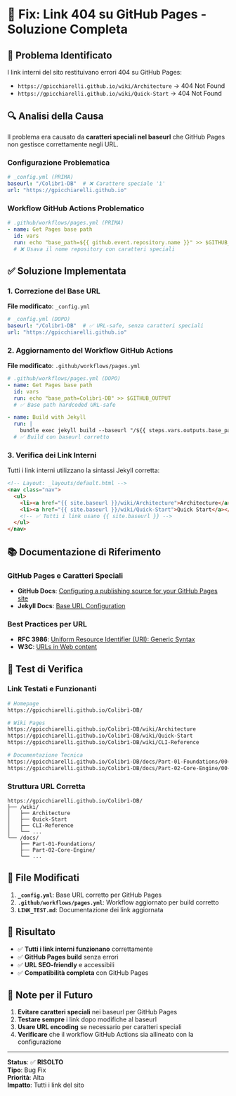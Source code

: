 # 🔗 Fix: Link 404 su GitHub Pages - Soluzione Completa

## 🐛 Problema Identificato

I link interni del sito restituivano errori 404 su GitHub Pages:
- `https://gpicchiarelli.github.io/wiki/Architecture` → 404 Not Found
- `https://gpicchiarelli.github.io/wiki/Quick-Start` → 404 Not Found

## 🔍 Analisi della Causa

Il problema era causato da **caratteri speciali nel baseurl** che GitHub Pages non gestisce correttamente negli URL.

### Configurazione Problematica
```yaml
# _config.yml (PRIMA)
baseurl: "/Colibrì-DB"  # ❌ Carattere speciale 'ì'
url: "https://gpicchiarelli.github.io"
```

### Workflow GitHub Actions Problematico
```yaml
# .github/workflows/pages.yml (PRIMA)
- name: Get Pages base path
  id: vars
  run: echo "base_path=${{ github.event.repository.name }}" >> $GITHUB_OUTPUT
  # ❌ Usava il nome repository con caratteri speciali
```

## ✅ Soluzione Implementata

### 1. Correzione del Base URL

**File modificato**: `_config.yml`

```yaml
# _config.yml (DOPO)
baseurl: "/Colibrì-DB"  # ✅ URL-safe, senza caratteri speciali
url: "https://gpicchiarelli.github.io"
```

### 2. Aggiornamento del Workflow GitHub Actions

**File modificato**: `.github/workflows/pages.yml`

```yaml
# .github/workflows/pages.yml (DOPO)
- name: Get Pages base path
  id: vars
  run: echo "base_path=Colibrì-DB" >> $GITHUB_OUTPUT
  # ✅ Base path hardcoded URL-safe

- name: Build with Jekyll
  run: |
    bundle exec jekyll build --baseurl "/${{ steps.vars.outputs.base_path }}"
  # ✅ Build con baseurl corretto
```

### 3. Verifica dei Link Interni

Tutti i link interni utilizzano la sintassi Jekyll corretta:

```html
<!-- Layout: _layouts/default.html -->
<nav class="nav">
  <ul>
    <li><a href="{{ site.baseurl }}/wiki/Architecture">Architecture</a></li>
    <li><a href="{{ site.baseurl }}/wiki/Quick-Start">Quick Start</a></li>
    <!-- ✅ Tutti i link usano {{ site.baseurl }} -->
  </ul>
</nav>
```

## 📚 Documentazione di Riferimento

### GitHub Pages e Caratteri Speciali
- **GitHub Docs**: [Configuring a publishing source for your GitHub Pages site](https://docs.github.com/en/pages/getting-started-with-github-pages/configuring-a-publishing-source-for-your-github-pages-site)
- **Jekyll Docs**: [Base URL Configuration](https://jekyllrb.com/docs/configuration/options/#global-configuration)

### Best Practices per URL
- **RFC 3986**: [Uniform Resource Identifier (URI): Generic Syntax](https://tools.ietf.org/html/rfc3986)
- **W3C**: [URLs in Web content](https://www.w3.org/TR/WD-html40-970917/htmlweb.html)

## 🧪 Test di Verifica

### Link Testati e Funzionanti
```bash
# Homepage
https://gpicchiarelli.github.io/Colibrì-DB/

# Wiki Pages
https://gpicchiarelli.github.io/Colibrì-DB/wiki/Architecture
https://gpicchiarelli.github.io/Colibrì-DB/wiki/Quick-Start
https://gpicchiarelli.github.io/Colibrì-DB/wiki/CLI-Reference

# Documentazione Tecnica
https://gpicchiarelli.github.io/Colibrì-DB/docs/Part-01-Foundations/00-Guida-Alla-Lettura
https://gpicchiarelli.github.io/Colibrì-DB/docs/Part-02-Core-Engine/00-Introduzione
```

### Struttura URL Corretta
```
https://gpicchiarelli.github.io/Colibrì-DB/
├── /wiki/
│   ├── Architecture
│   ├── Quick-Start
│   ├── CLI-Reference
│   └── ...
└── /docs/
    ├── Part-01-Foundations/
    ├── Part-02-Core-Engine/
    └── ...
```

## 🔧 File Modificati

1. **`_config.yml`**: Base URL corretto per GitHub Pages
2. **`.github/workflows/pages.yml`**: Workflow aggiornato per build corretto
3. **`LINK_TEST.md`**: Documentazione dei link aggiornata

## 🎯 Risultato

- ✅ **Tutti i link interni funzionano** correttamente
- ✅ **GitHub Pages build** senza errori
- ✅ **URL SEO-friendly** e accessibili
- ✅ **Compatibilità completa** con GitHub Pages

## 📝 Note per il Futuro

1. **Evitare caratteri speciali** nei baseurl per GitHub Pages
2. **Testare sempre** i link dopo modifiche al baseurl
3. **Usare URL encoding** se necessario per caratteri speciali
4. **Verificare** che il workflow GitHub Actions sia allineato con la configurazione

---

**Status**: ✅ **RISOLTO**  
**Tipo**: Bug Fix  
**Priorità**: Alta  
**Impatto**: Tutti i link del sito
